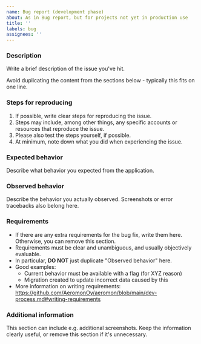 ```yaml
---
name: Bug report (development phase)
about: As in Bug report, but for projects not yet in production use
title: ''
labels: bug
assignees: ''
---
```


### Description

Write a brief description of the issue you've hit.

Avoid duplicating the content from the sections below - typically this fits on one line.

### Steps for reproducing

1. If possible, write clear steps for reproducing the issue.
2. Steps may include, among other things, any specific accounts or resources that reproduce the issue.
3. Please also test the steps yourself, if possible.
4. At minimum, note down what you did when experiencing the issue.

### Expected behavior

Describe what behavior you expected from the application.

### Observed behavior

Describe the behavior you actually observed. Screenshots or error tracebacks also belong here.

### Requirements

* If there are any extra requirements for the bug fix, write them here. Otherwise, you can remove this section.
* Requirements must be clear and unambiguous, and usually objectively evaluable.
* In particular, **DO NOT** just duplicate "Observed behavior" here.
* Good examples:
    * Current behavior must be available with a flag (for XYZ reason)
    * Migration created to update incorrect data caused by this
* More information on writing requirements: https://github.com/AeromonOy/aeromon/blob/main/dev-process.md#writing-requirements

### Additional information

This section can include e.g. additional screenshots. Keep the information clearly useful, or remove this section
if it's unnecessary.

